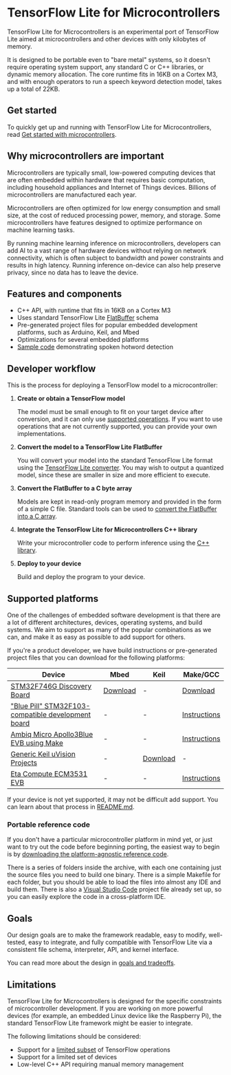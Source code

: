 # TensorFlow Lite for Microcontrollers

TensorFlow Lite for Microcontrollers is an experimental port of TensorFlow Lite
aimed at microcontrollers and other devices with only kilobytes of memory.

It is designed to be portable even to "bare metal" systems, so it doesn't
require operating system support, any standard C or C++ libraries, or dynamic
memory allocation. The core runtime fits in 16KB on a Cortex M3, and with enough
operators to run a speech keyword detection model, takes up a total of 22KB.

## Get started

To quickly get up and running with TensorFlow Lite for Microcontrollers, read
[Get started with microcontrollers](get_started.md).

## Why microcontrollers are important

Microcontrollers are typically small, low-powered computing devices that are
often embedded within hardware that requires basic computation, including
household appliances and Internet of Things devices. Billions of
microcontrollers are manufactured each year.

Microcontrollers are often optimized for low energy consumption and small size,
at the cost of reduced processing power, memory, and storage. Some
microcontrollers have features designed to optimize performance on machine
learning tasks.

By running machine learning inference on microcontrollers, developers can add AI
to a vast range of hardware devices without relying on network connectivity,
which is often subject to bandwidth and power constraints and results in high
latency. Running inference on-device can also help preserve privacy, since no
data has to leave the device.

## Features and components

*   C++ API, with runtime that fits in 16KB on a Cortex M3
*   Uses standard TensorFlow Lite
    [FlatBuffer](https://google.github.io/flatbuffers/) schema
*   Pre-generated project files for popular embedded development platforms, such
    as Arduino, Keil, and Mbed
*   Optimizations for several embedded platforms
*   [Sample code](https://github.com/uve/tensorflow/tree/master/tensorflow/lite/experimental/micro/examples/micro_speech)
    demonstrating spoken hotword detection

## Developer workflow

This is the process for deploying a TensorFlow model to a microcontroller:

1.  **Create or obtain a TensorFlow model**

    The model must be small enough to fit on your target device after
    conversion, and it can only use
    [supported operations](build_convert.md#operation-support). If you want to
    use operations that are not currently supported, you can provide your own
    implementations.

2.  **Convert the model to a TensorFlow Lite FlatBuffer**

    You will convert your model into the standard TensorFlow Lite format using
    the [TensorFlow Lite converter](build_convert.md#model-conversion). You may
    wish to output a quantized model, since these are smaller in size and more
    efficient to execute.

3.  **Convert the FlatBuffer to a C byte array**

    Models are kept in read-only program memory and provided in the form of a
    simple C file. Standard tools can be used to
    [convert the FlatBuffer into a C array](build_convert.md#convert-to-a-c-array).

4.  **Integrate the TensorFlow Lite for Microcontrollers C++ library**

    Write your microcontroller code to perform inference using the
    [C++ library](library.md).

5.  **Deploy to your device**

    Build and deploy the program to your device.

## Supported platforms

One of the challenges of embedded software development is that there are a lot
of different architectures, devices, operating systems, and build systems. We
aim to support as many of the popular combinations as we can, and make it as
easy as possible to add support for others.

If you're a product developer, we have build instructions or pre-generated
project files that you can download for the following platforms:

Device                                                                                         | Mbed                                                                           | Keil                                                                           | Make/GCC
---------------------------------------------------------------------------------------------- | ------------------------------------------------------------------------------ | ------------------------------------------------------------------------------ | --------
[STM32F746G Discovery Board](https://www.st.com/en/evaluation-tools/32f746gdiscovery.html)     | [Download](https://drive.google.com/open?id=1OtgVkytQBrEYIpJPsE8F6GUKHPBS3Xeb) | -                                                                              | [Download](https://drive.google.com/open?id=1u46mTtAMZ7Y1aD-He1u3R8AE4ZyEpnOl)
["Blue Pill" STM32F103-compatible development board](https://github.com/google/stm32_bare_lib) | -                                                                              | -                                                                              | [Instructions](https://github.com/uve/tensorflow/blob/master/tensorflow/lite/experimental/micro/README.md#building-for-the-blue-pill-stm32f103-using-make)
[Ambiq Micro Apollo3Blue EVB using Make](https://ambiqmicro.com/apollo-ultra-low-power-mcus/)  | -                                                                              | -                                                                              | [Instructions](https://github.com/uve/tensorflow/blob/master/tensorflow/lite/experimental/micro/README.md#building-for-ambiq-micro-apollo3blue-evb-using-make)
[Generic Keil uVision Projects](http://www2.keil.com/mdk5/uvision/)                            | -                                                                              | [Download](https://drive.google.com/open?id=1Lw9rsdquNKObozClLPoE5CTJLuhfh5mV) | -
[Eta Compute ECM3531 EVB](https://etacompute.com/)                                             | -                                                                              | -                                                                              | [Instructions](https://github.com/uve/tensorflow/blob/master/tensorflow/lite/experimental/micro/README.md#Building-for-the-Eta-Compute-ECM3531-EVB-using-Make)

If your device is not yet supported, it may not be difficult add support. You
can learn about that process in
[README.md](https://github.com/uve/tensorflow/blob/master/tensorflow/lite/experimental/micro/README.md#how-to-port-tensorflow-lite-micro-to-a-new-platform).

### Portable reference code

If you don't have a particular microcontroller platform in mind yet, or just
want to try out the code before beginning porting, the easiest way to begin is
by
[downloading the platform-agnostic reference code](https://drive.google.com/open?id=1cawEQAkqquK_SO4crReDYqf_v7yAwOY8).

There is a series of folders inside the archive, with each one containing just
the source files you need to build one binary. There is a simple Makefile for
each folder, but you should be able to load the files into almost any IDE and
build them. There is also a [Visual Studio Code](https://code.visualstudio.com/)
project file already set up, so you can easily explore the code in a
cross-platform IDE.

## Goals

Our design goals are to make the framework readable, easy to modify,
well-tested, easy to integrate, and fully compatible with TensorFlow Lite via a
consistent file schema, interpreter, API, and kernel interface.

You can read more about the design in
[goals and tradeoffs](https://github.com/uve/tensorflow/tree/master/tensorflow/lite/experimental/micro#goals).

## Limitations

TensorFlow Lite for Microcontrollers is designed for the specific constraints of
microcontroller development. If you are working on more powerful devices (for
example, an embedded Linux device like the Raspberry Pi), the standard
TensorFlow Lite framework might be easier to integrate.

The following limitations should be considered:

*   Support for a [limited subset](build_convert.md#operation-support) of
    TensorFlow operations
*   Support for a limited set of devices
*   Low-level C++ API requiring manual memory management
